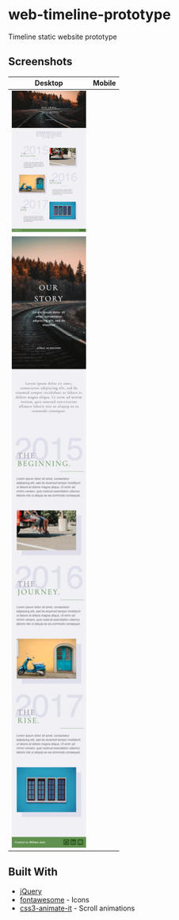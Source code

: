 # web-timeline-prototype
Timeline static website prototype

## Screenshots
|Desktop|Mobile|
| ------------- | ------------- |
|<img src="/screenshots/web-timeline-mobile.png?raw=true" width="150">|
<img src="/screenshots/web-timeline-desktop.png?raw=true" width="150">|

## Built With
- [jQuery](https://jquery.com/)
- [fontawesome](https://fontawesome.com/) - Icons
- [css3-animate-it](http://jackonthe.net/css3animateit/) - Scroll animations
